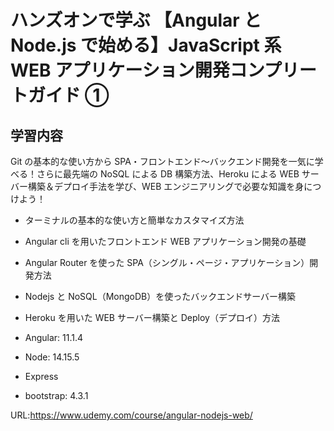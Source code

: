 # ハンズオンで学ぶ 【Angular と Node.js で始める】JavaScript 系 WEB アプリケーション開発コンプリートガイド ①

## 学習内容

Git の基本的な使い方から SPA・フロントエンド〜バックエンド開発を一気に学べる！さらに最先端の NoSQL による DB 構築方法、Heroku による WEB サーバー構築＆デプロイ手法を学び、WEB エンジニアリングで必要な知識を身につけよう！

- ターミナルの基本的な使い方と簡単なカスタマイズ方法
- Angular cli を用いたフロントエンド WEB アプリケーション開発の基礎
- Angular Router を使った SPA（シングル・ページ・アプリケーション）開発方法
- Nodejs と NoSQL（MongoDB）を使ったバックエンドサーバー構築
- Heroku を用いた WEB サーバー構築と Deploy（デプロイ）方法

- Angular: 11.1.4
- Node: 14.15.5
- Express
- bootstrap: 4.3.1

URL:https://www.udemy.com/course/angular-nodejs-web/
